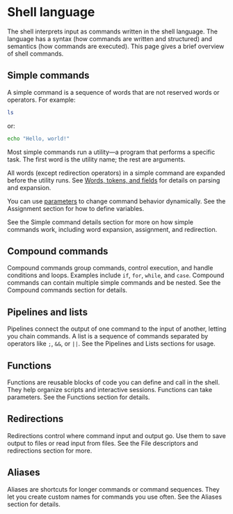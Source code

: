 # Shell language

The shell interprets input as commands written in the shell language. The language has a syntax (how commands are written and structured) and semantics (how commands are executed). This page gives a brief overview of shell commands.

## Simple commands

A simple command is a sequence of words that are not reserved words or operators. For example:

```sh
ls
```

or:

```sh
echo "Hello, world!"
```

Most simple commands run a utility—a program that performs a specific task. The first word is the utility name; the rest are arguments.

All words (except redirection operators) in a simple command are expanded before the utility runs. See [Words, tokens, and fields](words/README.md) for details on parsing and expansion.

You can use [parameters](parameters/README.md) to change command behavior dynamically. See the Assignment section for how to define variables.

See the Simple command details section for more on how simple commands work, including word expansion, assignment, and redirection.

## Compound commands

Compound commands group commands, control execution, and handle conditions and loops. Examples include `if`, `for`, `while`, and `case`. Compound commands can contain multiple simple commands and be nested. See the Compound commands section for details.

## Pipelines and lists

Pipelines connect the output of one command to the input of another, letting you chain commands. A list is a sequence of commands separated by operators like `;`, `&&`, or `||`. See the Pipelines and Lists sections for usage.

## Functions

Functions are reusable blocks of code you can define and call in the shell. They help organize scripts and interactive sessions. Functions can take parameters. See the Functions section for details.

## Redirections

Redirections control where command input and output go. Use them to save output to files or read input from files. See the File descriptors and redirections section for more.

## Aliases

Aliases are shortcuts for longer commands or command sequences. They let you create custom names for commands you use often. See the Aliases section for details.
